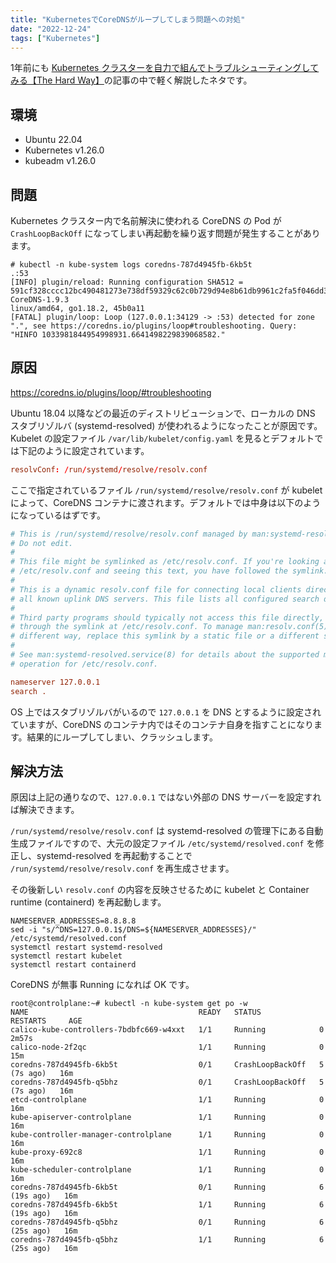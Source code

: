 ```yaml
---
title: "KubernetesでCoreDNSがループしてしまう問題への対処"
date: "2022-12-24"
tags: ["Kubernetes"]
---
```


1年前にも [Kubernetes クラスターを自力で組んでトラブルシューティングしてみる【The Hard Way】](https://qiita.com/SogoK/items/192d475c20e07dd38984)の記事の中で軽く解説したネタです。

## 環境

* Ubuntu 22.04
* Kubernetes v1.26.0
* kubeadm v1.26.0

## 問題

Kubernetes クラスター内で名前解決に使われる CoreDNS の Pod が `CrashLoopBackOff` になってしまい再起動を繰り返す問題が発生することがあります。

```
# kubectl -n kube-system logs coredns-787d4945fb-6kb5t
.:53
[INFO] plugin/reload: Running configuration SHA512 = 591cf328cccc12bc490481273e738df59329c62c0b729d94e8b61db9961c2fa5f046dd37f1cf888b953814040d180f52594972691cd6ff41be96639138a43908
CoreDNS-1.9.3
linux/amd64, go1.18.2, 45b0a11
[FATAL] plugin/loop: Loop (127.0.0.1:34129 -> :53) detected for zone ".", see https://coredns.io/plugins/loop#troubleshooting. Query: "HINFO 1033981844954998931.6641498229839068582."
```

## 原因

https://coredns.io/plugins/loop/#troubleshooting

Ubuntu 18.04 以降などの最近のディストリビューションで、ローカルの DNS スタブリゾルバ (systemd-resolved) が使われるようになったことが原因です。Kubelet の設定ファイル `/var/lib/kubelet/config.yaml` を見るとデフォルトでは下記のように設定されています。

```conf
resolvConf: /run/systemd/resolve/resolv.conf
```

ここで指定されているファイル `/run/systemd/resolve/resolv.conf` が kubelet によって、CoreDNS コンテナに渡されます。デフォルトでは中身は以下のようになっているはずです。

```conf
# This is /run/systemd/resolve/resolv.conf managed by man:systemd-resolved(8).
# Do not edit.
#
# This file might be symlinked as /etc/resolv.conf. If you're looking at
# /etc/resolv.conf and seeing this text, you have followed the symlink.
#
# This is a dynamic resolv.conf file for connecting local clients directly to
# all known uplink DNS servers. This file lists all configured search domains.
#
# Third party programs should typically not access this file directly, but only
# through the symlink at /etc/resolv.conf. To manage man:resolv.conf(5) in a
# different way, replace this symlink by a static file or a different symlink.
#
# See man:systemd-resolved.service(8) for details about the supported modes of
# operation for /etc/resolv.conf.

nameserver 127.0.0.1
search .
```

OS 上ではスタブリゾルバがいるので `127.0.0.1` を DNS とするように設定されていますが、CoreDNS のコンテナ内ではそのコンテナ自身を指すことになります。結果的にループしてしまい、クラッシュします。

## 解決方法

原因は上記の通りなので、`127.0.0.1` ではない外部の DNS サーバーを設定すれば解決できます。

`/run/systemd/resolve/resolv.conf` は systemd-resolved の管理下にある自動生成ファイルですので、大元の設定ファイル `/etc/systemd/resolved.conf` を修正し、systemd-resolved を再起動することで `/run/systemd/resolve/resolv.conf` を再生成させます。

その後新しい `resolv.conf` の内容を反映させるために kubelet と Container runtime (containerd) を再起動します。

```
NAMESERVER_ADDRESSES=8.8.8.8
sed -i "s/^DNS=127.0.0.1$/DNS=${NAMESERVER_ADDRESSES}/" /etc/systemd/resolved.conf
systemctl restart systemd-resolved
systemctl restart kubelet
systemctl restart containerd
```

CoreDNS が無事 Running になれば OK です。

```
root@controlplane:~# kubectl -n kube-system get po -w
NAME                                      READY   STATUS             RESTARTS     AGE
calico-kube-controllers-7bdbfc669-w4xxt   1/1     Running            0            2m57s
calico-node-2f2qc                         1/1     Running            0            15m
coredns-787d4945fb-6kb5t                  0/1     CrashLoopBackOff   5 (7s ago)   16m
coredns-787d4945fb-q5bhz                  0/1     CrashLoopBackOff   5 (7s ago)   16m
etcd-controlplane                         1/1     Running            0            16m
kube-apiserver-controlplane               1/1     Running            0            16m
kube-controller-manager-controlplane      1/1     Running            0            16m
kube-proxy-692c8                          1/1     Running            0            16m
kube-scheduler-controlplane               1/1     Running            0            16m
coredns-787d4945fb-6kb5t                  0/1     Running            6 (19s ago)   16m
coredns-787d4945fb-6kb5t                  1/1     Running            6 (19s ago)   16m
coredns-787d4945fb-q5bhz                  0/1     Running            6 (25s ago)   16m
coredns-787d4945fb-q5bhz                  1/1     Running            6 (25s ago)   16m
```
